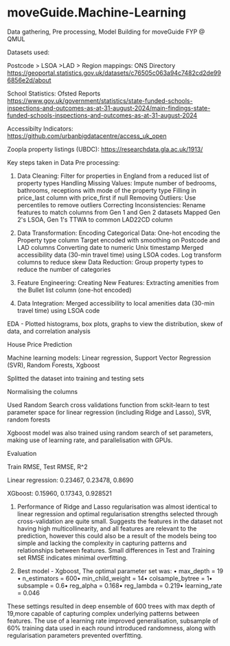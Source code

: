# moveGuide.Machine-Learning

Data gathering, Pre processing, Model Building for moveGuide FYP @ QMUL

Datasets used:

Postcode > LSOA >LAD > Region mappings:
ONS Directory https://geoportal.statistics.gov.uk/datasets/c76505c063a94c7482cd2de996856e2d/about

School Statistics:
Ofsted Reports https://www.gov.uk/government/statistics/state-funded-schools-inspections-and-outcomes-as-at-31-august-2024/main-findings-state-funded-schools-inspections-and-outcomes-as-at-31-august-2024

Accessibilty Indicators:
https://github.com/urbanbigdatacentre/access_uk_open

Zoopla property listings (UBDC):
https://researchdata.gla.ac.uk/1913/

Key steps taken in Data Pre processing:

1. Data Cleaning:
Filter for properties in England from a reduced list of property types
Handling Missing Values: Impute number of bedrooms, bathrooms, receptions with mode of the property type
Filling in price_last column with price_first if null
Removing Outliers: Use percentiles to remove outliers 
Correcting Inconsistencies: Rename features to match columns from Gen 1 and Gen 2 datasets
Mapped Gen 2's LSOA, Gen 1's TTWA to common LAD22CD column

2. Data Transformation:
Encoding Categorical Data:
One-hot encoding the Property type column
Target encoded with smoothing on Postcode and LAD columns
Converting date to numeric Unix timestamp
Merged accessibility data (30-min travel time) using LSOA codes.
Log transform  columns to reduce skew
Data Reduction:
Group property types to reduce the number of categories

3. Feature Engineering:
Creating New Features:
Extracting amenities from the Bullet list column (one-hot encoded) 

4. Data Integration: 
Merged accessibility to local amenities data (30-min travel time) using LSOA code

EDA - Plotted histograms, box plots, graphs to view the distribution, skew of data, and correlation analysis

House Price Prediction

Machine learning models:
Linear regression, Support Vector Regression (SVR),
Random Forests,
Xgboost

Splitted the dataset into training and testing sets

Normalising the columns

Used Random Search cross validations function from sckit-learn to test parameter space for linear regression (including Ridge and Lasso), SVR, random forests

Xgboost model was also trained using random search of set parameters, making use of learning rate, and parallelisation with GPUs.

Evaluation

Train RMSE,          Test RMSE,          R^2
                    
Linear regression:		0.23467,  	    0.23478,  	 0.8690

XGboost:		        0.15960,  	    0.17343,  	 0.928521

1. Performance of Ridge and Lasso regularisation was almost identical to linear regression and optimal regularisation strengths selected through cross-validation are quite small. 
Suggests the features in the dataset not having high multicollinearity, and all features are relevant to the prediction, however this could also be a result of the models being too simple and lacking the complexity in capturing patterns and relationships between features. Small differences in Test and Training set RMSE indicates minimal overfitting.

2. Best model - Xgboost, The optimal parameter set was:
 •	max_depth = 19 •	n_estimators = 600•	min_child_weight = 14•	colsample_bytree = 1•	subsample = 0.6•	reg_alpha = 0.168•	reg_lambda = 0.219•	learning_rate = 0.046 

  These settings resulted in deep ensemble of 600 trees with max depth of 19,more capable of capturing complex underlying patterns between features. The use of a learning rate improved generalisation, subsample of 60% training data used in each round introduced randomness, along with regularisation parameters prevented overfitting.





